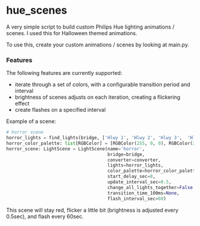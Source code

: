 # hue_scenes

A very simple script to build custom Philips Hue lighting animations / scenes. I used this for Halloween themed animations.

To use this, create your custom animations / scenes by looking at main.py.


### Features
The following features are currently supported:

- iterate through a set of colors, with a configurable transition period and interval
- brightness of scenes adjusts on each iteration, creating a flickering effect
- create flashes on a specified interval

Example of a scene:
```python
# horror scene
horror_lights = find_lights(bridge, ['Hlwy 1', 'Hlwy 2', 'Hlwy 3',  'Hlwy 4', 'Hlwy 5', 'Hlwy 6'])
horror_color_palette: list[RGBColor] = [RGBColor(255, 0, 0), RGBColor(254, 0, 0)]
horror_scene: LightScene = LightScene(name='horror',
                                      bridge=bridge,
                                      converter=converter,
                                      lights=horror_lights,
                                      color_palette=horror_color_palette,
                                      start_delay_sec=0,
                                      update_interval_sec=0.5,
                                      change_all_lights_together=False,
                                      transition_time_100ms=None,
                                      flash_interval_sec=60)
```
This scene will stay red, flicker a little bit (brightness is adjusted every 0.5sec), and flash every 60sec.